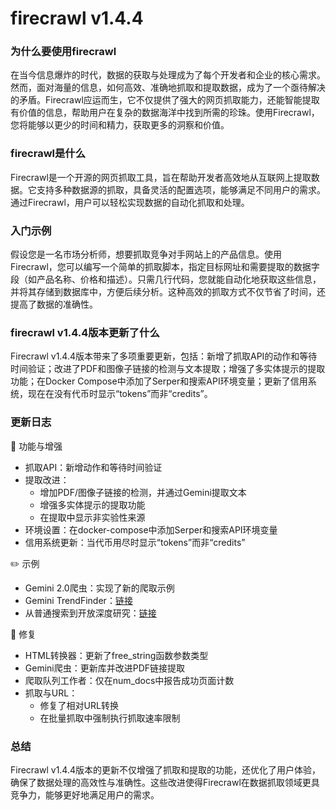 # firecrawl v1.4.4
### 为什么要使用firecrawl

在当今信息爆炸的时代，数据的获取与处理成为了每个开发者和企业的核心需求。然而，面对海量的信息，如何高效、准确地抓取和提取数据，成为了一个亟待解决的矛盾。Firecrawl应运而生，它不仅提供了强大的网页抓取能力，还能智能提取有价值的信息，帮助用户在复杂的数据海洋中找到所需的珍珠。使用Firecrawl，您将能够以更少的时间和精力，获取更多的洞察和价值。

### firecrawl是什么

Firecrawl是一个开源的网页抓取工具，旨在帮助开发者高效地从互联网上提取数据。它支持多种数据源的抓取，具备灵活的配置选项，能够满足不同用户的需求。通过Firecrawl，用户可以轻松实现数据的自动化抓取和处理。

### 入门示例

假设您是一名市场分析师，想要抓取竞争对手网站上的产品信息。使用Firecrawl，您可以编写一个简单的抓取脚本，指定目标网址和需要提取的数据字段（如产品名称、价格和描述）。只需几行代码，您就能自动化地获取这些信息，并将其存储到数据库中，方便后续分析。这种高效的抓取方式不仅节省了时间，还提高了数据的准确性。

### firecrawl v1.4.4版本更新了什么

Firecrawl v1.4.4版本带来了多项重要更新，包括：新增了抓取API的动作和等待时间验证；改进了PDF和图像子链接的检测与文本提取；增强了多实体提示的提取功能；在Docker Compose中添加了Serper和搜索API环境变量；更新了信用系统，现在在没有代币时显示“tokens”而非“credits”。

### 更新日志

🚀 功能与增强
- 抓取API：新增动作和等待时间验证
- 提取改进：
  - 增加PDF/图像子链接的检测，并通过Gemini提取文本
  - 增强多实体提示的提取功能
  - 在提取中显示非实验性来源
- 环境设置：在docker-compose中添加Serper和搜索API环境变量
- 信用系统更新：当代币用尽时显示“tokens”而非“credits”

✏️ 示例
- Gemini 2.0爬虫：实现了新的爬取示例
- Gemini TrendFinder：[链接](https://github.com/mendableai/gemini-trendfinder)
- 从普通搜索到开放深度研究：[链接](https://github.com/nickscamara/open-deep-research)

🐛 修复
- HTML转换器：更新了free_string函数参数类型
- Gemini爬虫：更新库并改进PDF链接提取
- 爬取队列工作者：仅在num_docs中报告成功页面计数
- 抓取与URL：
  - 修复了相对URL转换
  - 在批量抓取中强制执行抓取速率限制

### 总结

Firecrawl v1.4.4版本的更新不仅增强了抓取和提取的功能，还优化了用户体验，确保了数据处理的高效性与准确性。这些改进使得Firecrawl在数据抓取领域更具竞争力，能够更好地满足用户的需求。